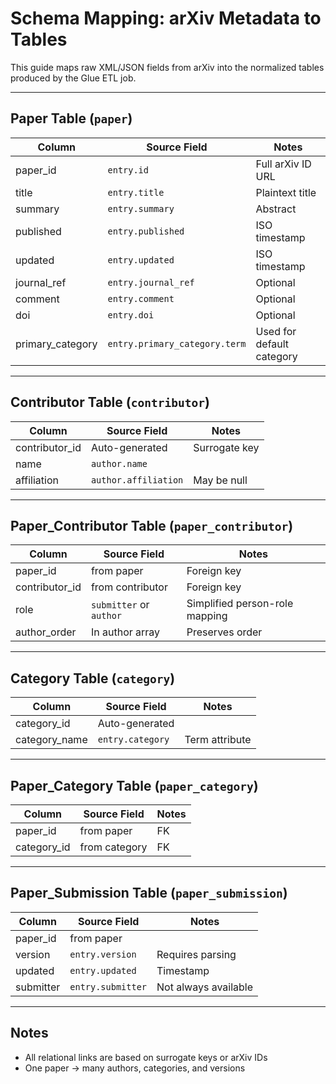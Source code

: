 #  Schema Mapping: arXiv Metadata to Tables

This guide maps raw XML/JSON fields from arXiv into the normalized tables produced by the Glue ETL job.

---

##  Paper Table (`paper`)
| Column       | Source Field        | Notes                        |
|--------------|---------------------|------------------------------|
| paper_id     | `entry.id`          | Full arXiv ID URL            |
| title        | `entry.title`       | Plaintext title              |
| summary      | `entry.summary`     | Abstract                     |
| published    | `entry.published`   | ISO timestamp                |
| updated      | `entry.updated`     | ISO timestamp                |
| journal_ref  | `entry.journal_ref` | Optional                     |
| comment      | `entry.comment`     | Optional                     |
| doi          | `entry.doi`         | Optional                     |
| primary_category | `entry.primary_category.term` | Used for default category |

---

##  Contributor Table (`contributor`)
| Column        | Source Field                | Notes                       |
|---------------|-----------------------------|-----------------------------|
| contributor_id| Auto-generated              | Surrogate key              |
| name          | `author.name`               |                             |
| affiliation   | `author.affiliation`        | May be null                |

---

##  Paper_Contributor Table (`paper_contributor`)
| Column        | Source Field         | Notes                          |
|---------------|----------------------|---------------------------------|
| paper_id      | from paper           | Foreign key                    |
| contributor_id| from contributor     | Foreign key                    |
| role          | `submitter` or `author` | Simplified person-role mapping |
| author_order  | In author array      | Preserves order                |

---

##  Category Table (`category`)
| Column       | Source Field      | Notes             |
|--------------|-------------------|-------------------|
| category_id  | Auto-generated    |                   |
| category_name| `entry.category`  | Term attribute    |

---

##  Paper_Category Table (`paper_category`)
| Column       | Source Field      | Notes                     |
|--------------|-------------------|---------------------------|
| paper_id     | from paper        | FK                        |
| category_id  | from category     | FK                        |

---

##  Paper_Submission Table (`paper_submission`)
| Column       | Source Field            | Notes                  |
|--------------|-------------------------|------------------------|
| paper_id     | from paper              |                        |
| version      | `entry.version`         | Requires parsing       |
| updated      | `entry.updated`         | Timestamp              |
| submitter    | `entry.submitter`       | Not always available   |

---

##  Notes
- All relational links are based on surrogate keys or arXiv IDs
- One paper → many authors, categories, and versions



